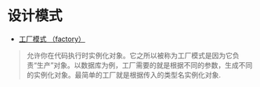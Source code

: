 # 设计模式
* [工厂模式 （factory）](https://github.com/bugooo/Design-Pattern/blob/master/Factory.php)
>﻿允许你在代码执行时实例化对象。它之所以被称为工厂模式是因为它负责“生产”对象。以数据库为例，工厂需要的就是根据不同的参数，生成不同的实例化对象。﻿最简单的工厂就是根据传入的类型名实例化对象.
                                                                          
                                    

